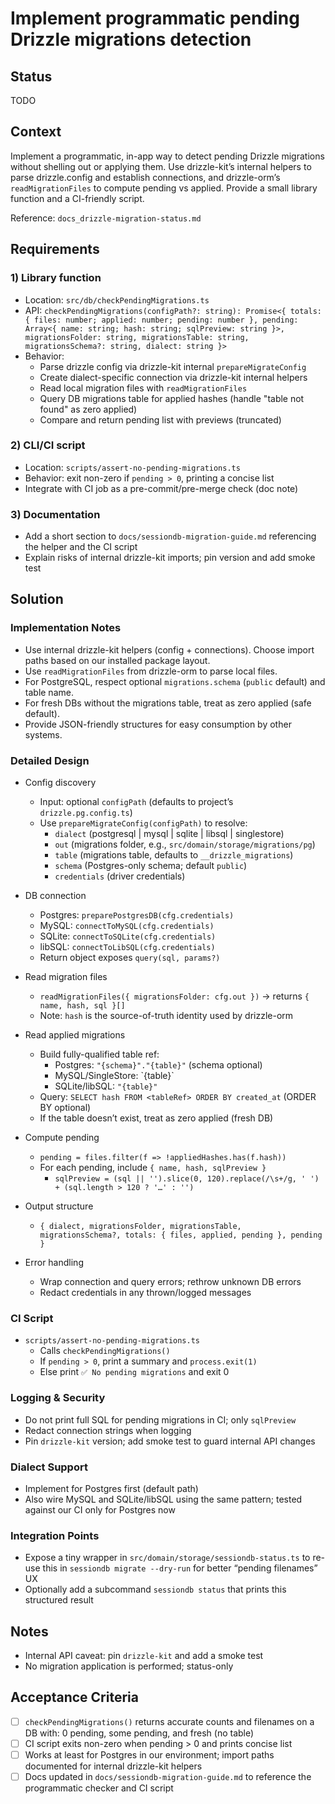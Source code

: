 # Implement programmatic pending Drizzle migrations detection

## Status

TODO

## Context

Implement a programmatic, in-app way to detect pending Drizzle migrations without shelling out or applying them. Use drizzle-kit’s internal helpers to parse drizzle.config and establish connections, and drizzle-orm’s `readMigrationFiles` to compute pending vs applied. Provide a small library function and a CI-friendly script.

Reference: `docs_drizzle-migration-status.md`

## Requirements

### 1) Library function
   - Location: `src/db/checkPendingMigrations.ts`
   - API: `checkPendingMigrations(configPath?: string): Promise<{ totals: { files: number; applied: number; pending: number }, pending: Array<{ name: string; hash: string; sqlPreview: string }>, migrationsFolder: string, migrationsTable: string, migrationsSchema?: string, dialect: string }>`
   - Behavior:
     - Parse drizzle config via drizzle-kit internal `prepareMigrateConfig`
     - Create dialect-specific connection via drizzle-kit internal helpers
     - Read local migration files with `readMigrationFiles`
     - Query DB migrations table for applied hashes (handle "table not found" as zero applied)
     - Compare and return pending list with previews (truncated)

### 2) CLI/CI script
   - Location: `scripts/assert-no-pending-migrations.ts`
   - Behavior: exit non-zero if `pending > 0`, printing a concise list
   - Integrate with CI job as a pre-commit/pre-merge check (doc note)

### 3) Documentation
   - Add a short section to `docs/sessiondb-migration-guide.md` referencing the helper and the CI script
   - Explain risks of internal drizzle-kit imports; pin version and add smoke test

## Solution

### Implementation Notes

- Use internal drizzle-kit helpers (config + connections). Choose import paths based on our installed package layout.
- Use `readMigrationFiles` from drizzle-orm to parse local files.
- For PostgreSQL, respect optional `migrations.schema` (`public` default) and table name.
- For fresh DBs without the migrations table, treat as zero applied (safe default).
- Provide JSON-friendly structures for easy consumption by other systems.

### Detailed Design

- Config discovery
  - Input: optional `configPath` (defaults to project’s `drizzle.pg.config.ts`)
  - Use `prepareMigrateConfig(configPath)` to resolve:
    - `dialect` (postgresql | mysql | sqlite | libsql | singlestore)
    - `out` (migrations folder, e.g., `src/domain/storage/migrations/pg`)
    - `table` (migrations table, defaults to `__drizzle_migrations`)
    - `schema` (Postgres-only schema; default `public`)
    - `credentials` (driver credentials)

- DB connection
  - Postgres: `preparePostgresDB(cfg.credentials)`
  - MySQL: `connectToMySQL(cfg.credentials)`
  - SQLite: `connectToSQLite(cfg.credentials)`
  - libSQL: `connectToLibSQL(cfg.credentials)`
  - Return object exposes `query(sql, params?)`

- Read migration files
  - `readMigrationFiles({ migrationsFolder: cfg.out })` → returns `{ name, hash, sql }[]`
  - Note: `hash` is the source-of-truth identity used by drizzle-orm

- Read applied migrations
  - Build fully-qualified table ref:
    - Postgres: `"{schema}"."{table}"` (schema optional)
    - MySQL/SingleStore: \`{table}\`
    - SQLite/libSQL: `"{table}"`
  - Query: `SELECT hash FROM <tableRef> ORDER BY created_at` (ORDER BY optional)
  - If the table doesn’t exist, treat as zero applied (fresh DB)

- Compute pending
  - `pending = files.filter(f => !appliedHashes.has(f.hash))`
  - For each pending, include `{ name, hash, sqlPreview }`
    - `sqlPreview = (sql || '').slice(0, 120).replace(/\s+/g, ' ') + (sql.length > 120 ? '…' : '')`

- Output structure
  - `{ dialect, migrationsFolder, migrationsTable, migrationsSchema?, totals: { files, applied, pending }, pending }`

- Error handling
  - Wrap connection and query errors; rethrow unknown DB errors
  - Redact credentials in any thrown/logged messages

### CI Script

- `scripts/assert-no-pending-migrations.ts`
  - Calls `checkPendingMigrations()`
  - If `pending > 0`, print a summary and `process.exit(1)`
  - Else print `✅ No pending migrations` and exit 0

### Logging & Security

- Do not print full SQL for pending migrations in CI; only `sqlPreview`
- Redact connection strings when logging
- Pin `drizzle-kit` version; add smoke test to guard internal API changes

### Dialect Support

- Implement for Postgres first (default path)
- Also wire MySQL and SQLite/libSQL using the same pattern; tested against our CI only for Postgres now

### Integration Points

- Expose a tiny wrapper in `src/domain/storage/sessiondb-status.ts` to re-use this in `sessiondb migrate --dry-run` for better “pending filenames” UX
- Optionally add a subcommand `sessiondb status` that prints this structured result

## Notes

- Internal API caveat: pin `drizzle-kit` and add a smoke test
- No migration application is performed; status-only

## Acceptance Criteria

- [ ] `checkPendingMigrations()` returns accurate counts and filenames on a DB with: 0 pending, some pending, and fresh (no table)
- [ ] CI script exits non-zero when pending > 0 and prints concise list
- [ ] Works at least for Postgres in our environment; import paths documented for internal drizzle-kit helpers
- [ ] Docs updated in `docs/sessiondb-migration-guide.md` to reference the programmatic checker and CI script
